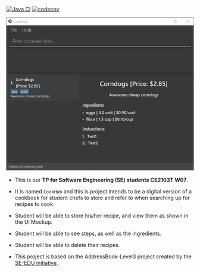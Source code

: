 [![Java CI](https://github.com/AY2223S2-CS2103T-W09-1/tp/actions/workflows/gradle.yml/badge.svg)](https://github.com/AY2223S2-CS2103T-W09-1/tp/actions/workflows/gradle.yml)
[![codecov](https://codecov.io/gh/nus-cs2103-AY2223S2/tp/branch/master/graph/badge.svg?token=SNV76O467D)](https://codecov.io/gh/nus-cs2103-AY2223S2/tp)

![Ui](docs/images/UiInWindows.png)

* This is our **TP for Software Engineering (SE) students CS2103T W07**.<br>

* It is named `CookHub` and this is project intends to be a digital version of a cookbook for student chefs to store and refer to when searching up for recipes to cook.
* Student will be able to store his/her recipe, and view them as shown in the Ui Mockup.
* Student will be able to see steps, as well as the ingredients.
* Student will be able to delete their recipes.

* This project is based on the AddressBook-Level3 project created by the [SE-EDU initiative](https://se-education.org).

